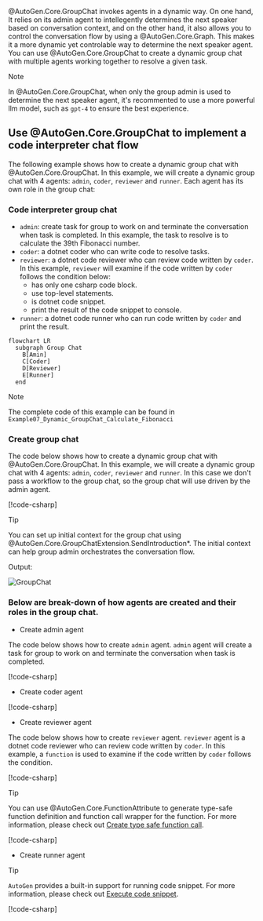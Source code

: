 @AutoGen.Core.GroupChat invokes agents in a dynamic way. On one hand, It relies on its admin agent to intellegently determines the next speaker based on conversation context, and on the other hand, it also allows you to control the conversation flow by using a @AutoGen.Core.Graph. This makes it a more dynamic yet controlable way to determine the next speaker agent. You can use @AutoGen.Core.GroupChat to create a dynamic group chat with multiple agents working together to resolve a given task.

> [!NOTE]
> In @AutoGen.Core.GroupChat, when only the group admin is used to determine the next speaker agent, it's recommented to use a more powerful llm model, such as `gpt-4` to ensure the best experience.

## Use @AutoGen.Core.GroupChat to implement a code interpreter chat flow
The following example shows how to create a dynamic group chat with @AutoGen.Core.GroupChat. In this example, we will create a dynamic group chat with 4 agents: `admin`, `coder`, `reviewer` and `runner`. Each agent has its own role in the group chat:

### Code interpreter group chat
- `admin`: create task for group to work on and terminate the conversation when task is completed. In this example, the task to resolve is to calculate the 39th Fibonacci number.
- `coder`: a dotnet coder who can write code to resolve tasks.
- `reviewer`: a dotnet code reviewer who can review code written by `coder`. In this example, `reviewer` will examine if the code written by `coder` follows the condition below:
  - has only one csharp code block.
  - use top-level statements.
  - is dotnet code snippet.
  - print the result of the code snippet to console.
- `runner`: a dotnet code runner who can run code written by `coder` and print the result.

```mermaid
flowchart LR
  subgraph Group Chat
    B[Amin]
    C[Coder]
    D[Reviewer]
    E[Runner]
  end
```

> [!NOTE]
> The complete code of this example can be found in `Example07_Dynamic_GroupChat_Calculate_Fibonacci`

### Create group chat

The code below shows how to create a dynamic group chat with @AutoGen.Core.GroupChat. In this example, we will create a dynamic group chat with 4 agents: `admin`, `coder`, `reviewer` and `runner`. In this case we don't pass a workflow to the group chat, so the group chat will use driven by the admin agent.

[!code-csharp[](../../sample/AutoGen.BasicSamples/Example07_Dynamic_GroupChat_Calculate_Fibonacci.cs?name=create_group_chat)]

> [!TIP]
> You can set up initial context for the group chat using @AutoGen.Core.GroupChatExtension.SendIntroduction*. The initial context can help group admin orchestrates the conversation flow.

Output:

![GroupChat](../images/articles/DynamicGroupChat/dynamicChat.gif)

### Below are break-down of how agents are created and their roles in the group chat.

- Create admin agent

The code below shows how to create `admin` agent. `admin` agent will create a task for group to work on and terminate the conversation when task is completed.

[!code-csharp[](../../sample/AutoGen.BasicSamples/Example07_Dynamic_GroupChat_Calculate_Fibonacci.cs?name=create_admin)]

- Create coder agent

[!code-csharp[](../../sample/AutoGen.BasicSamples/Example07_Dynamic_GroupChat_Calculate_Fibonacci.cs?name=create_coder)]

- Create reviewer agent

The code below shows how to create `reviewer` agent. `reviewer` agent is a dotnet code reviewer who can review code written by `coder`. In this example, a `function` is used to examine if the code written by `coder` follows the condition.

[!code-csharp[](../../sample/AutoGen.BasicSamples/Example07_Dynamic_GroupChat_Calculate_Fibonacci.cs?name=reviewer_function)]

> [!TIP]
> You can use @AutoGen.Core.FunctionAttribute to generate type-safe function definition and function call wrapper for the function. For more information, please check out [Create type safe function call](./Create-type-safe-function-call.md).

[!code-csharp[](../../sample/AutoGen.BasicSamples/Example07_Dynamic_GroupChat_Calculate_Fibonacci.cs?name=create_reviewer)]

- Create runner agent

> [!TIP]
> `AutoGen` provides a built-in support for running code snippet. For more information, please check out [Execute code snippet](./Run-dotnet-code.md).

[!code-csharp[](../../sample/AutoGen.BasicSamples/Example07_Dynamic_GroupChat_Calculate_Fibonacci.cs?name=create_runner)]
